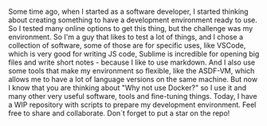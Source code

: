 Some time ago, when I started as a software developer, I started thinking about creating something to have a development environment ready to use. So I tested many online options to get this thing, but the challenge was my environment.
So I'm a guy that likes to test a lot of things, and I chose a collection of software, some of those are for specific uses, like VSCode, which is very good for writing JS code, Sublime is incredible for opening big files and write short notes - because I like to use markdown. And I also use some tools that make my environment so flexible, like the ASDF-VM, which allows me to have a lot of language versions on the same machine. But now I know that you are thinking about "Why not use Docker?" so I  use it and many other very useful software, tools and fine-tuning things.
Today, I have a WIP repository with scripts to prepare my development environment.
Feel free to share and collaborate.
Don´t forget to put a star on the repo!